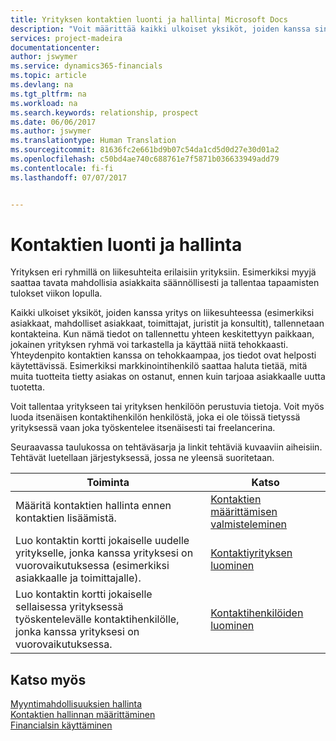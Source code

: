 ```yaml
---
title: Yrityksen kontaktien luonti ja hallinta| Microsoft Docs
description: "Voit määrittää kaikki ulkoiset yksiköt, joiden kanssa sinulla on liikesuhde, kontakteiksi. Kyse voi olla esimerkiksi prospekteista, asiakkaista, toimittajista ja konsulteista."
services: project-madeira
documentationcenter: 
author: jswymer
ms.service: dynamics365-financials
ms.topic: article
ms.devlang: na
ms.tgt_pltfrm: na
ms.workload: na
ms.search.keywords: relationship, prospect
ms.date: 06/06/2017
ms.author: jswymer
ms.translationtype: Human Translation
ms.sourcegitcommit: 81636fc2e661bd9b07c54da1cd5d0d27e30d01a2
ms.openlocfilehash: c50bd4ae740c688761e7f5871b036633949add79
ms.contentlocale: fi-fi
ms.lasthandoff: 07/07/2017


---
```

# <a name="creating-and-managing-contacts"></a>Kontaktien luonti ja hallinta
Yrityksen eri ryhmillä on liikesuhteita erilaisiin yrityksiin. Esimerkiksi myyjä saattaa tavata mahdollisia asiakkaita säännöllisesti ja tallentaa tapaamisten tulokset viikon lopulla.

Kaikki ulkoiset yksiköt, joiden kanssa yritys on liikesuhteessa (esimerkiksi asiakkaat, mahdolliset asiakkaat, toimittajat, juristit ja konsultit), tallennetaan kontakteina. Kun nämä tiedot on tallennettu yhteen keskitettyyn paikkaan, jokainen yrityksen ryhmä voi tarkastella ja käyttää niitä tehokkaasti. Yhteydenpito kontaktien kanssa on tehokkaampaa, jos tiedot ovat helposti käytettävissä. Esimerkiksi markkinointihenkilö saattaa haluta tietää, mitä muita tuotteita tietty asiakas on ostanut, ennen kuin tarjoaa asiakkaalle uutta tuotetta.

Voit tallentaa yritykseen tai yrityksen henkilöön perustuvia tietoja. Voit myös luoda itsenäisen kontaktihenkilön henkilöstä, joka ei ole töissä tietyssä yrityksessä vaan joka työskentelee itsenäisesti tai freelancerina.

Seuraavassa taulukossa on tehtäväsarja ja linkit tehtäviä kuvaaviin aiheisiin. Tehtävät luetellaan järjestyksessä, jossa ne yleensä suoritetaan.

| Toiminta | Katso |
| --- | --- |
| Määritä kontaktien hallinta ennen kontaktien lisäämistä. |[Kontaktien määrittämisen valmisteleminen](marketing-setup-contacts.md) |
| Luo kontaktin kortti jokaiselle uudelle yritykselle, jonka kanssa yrityksesi on vuorovaikutuksessa (esimerkiksi asiakkaalle ja toimittajalle). |[Kontaktiyrityksen luominen](marketing-create-contact-companies.md) |
| Luo kontaktin kortti jokaiselle sellaisessa yrityksessä työskentelevälle kontaktihenkilölle, jonka kanssa yrityksesi on vuorovaikutuksessa. |[Kontaktihenkilöiden luominen](marketing-create-contact-persons.md) |

## <a name="see-also"></a>Katso myös
[Myyntimahdollisuuksien hallinta](marketing-manage-sales-opportunities.md)  
[Kontaktien hallinnan määrittäminen](marketing-setup-marketing.md)  
[Financialsin käyttäminen](ui-work-product.md)  

